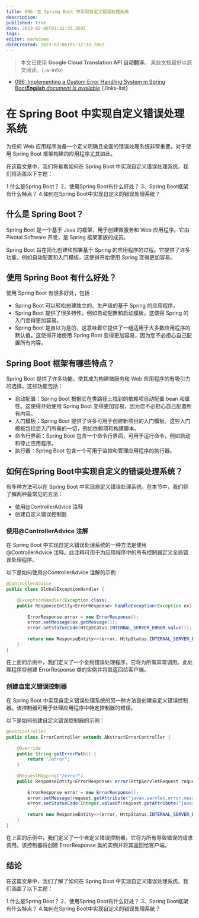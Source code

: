 ```yaml
---
title: 096：在 Spring Boot 中实现自定义错误处理系统
description: 
published: true
date: 2023-02-06T01:32:35.359Z
tags: 
editor: markdown
dateCreated: 2023-02-06T01:32:33.706Z
---
```


> 本文已使用 **Google Cloud Translation API 自动翻译**。
某些文档最好以原文阅读。{.is-info}



- [096: Implementing a Custom Error Handling System in Spring Boot***English** document is available*](/en/Knowledge-base/Spring-Boot/Learning/096-implementing-a-custom-error-handling-system-in-spring-boot)
{.links-list}


# 在 Spring Boot 中实现自定义错误处理系统

为任何 Web 应用程序准备一个定义明确且全面的错误处理系统非常重要。对于使用 Spring Boot 框架构建的应用程序尤其如此。

在这篇文章中，我们将看看如何在 Spring Boot 中实现自定义错误处理系统。我们将涵盖以下主题：

1.什么是Spring Boot？
2、使用Spring Boot有什么好处？
3、Spring Boot框架有什么特点？
4.如何在Spring Boot中实现自定义的错误处理系统？

## 什么是 Spring Boot？

Spring Boot 是一个基于 Java 的框架，用于创建微服务和 Web 应用程序。它由 Pivotal Software 开发，是 Spring 框架家族的成员。

Spring Boot 旨在简化创建和部署基于 Spring 的应用程序的过程。它提供了许多功能，例如自动配置和入门模板，这使得开始使用 Spring 变得更加容易。

## 使用 Spring Boot 有什么好处？

使用 Spring Boot 有很多好处，包括：

- Spring Boot 可以轻松创建独立的、生产级的基于 Spring 的应用程序。
- Spring Boot 提供了很多特性，例如自动配置和启动模板，这使得 Spring 的入门变得更加容易。
- Spring Boot 是自以为是的，这意味着它提供了一组适用于大多数应用程序的默认值。这使得开始使用 Spring Boot 变得更加容易，因为您不必担心自己配置所有内容。

## Spring Boot 框架有哪些特点？

Spring Boot 提供了许多功能，使其成为构建微服务和 Web 应用程序的有吸引力的选择。这些功能包括：

- 自动配置：Spring Boot 根据它在类路径上找到的依赖项自动配置 bean 和属性。这使得开始使用 Spring Boot 变得更加容易，因为您不必担心自己配置所有内容。
- 入门模板：Spring Boot 提供了许多可用于创建新项目的入门模板。这些入门模板包括您入门所需的一切，例如依赖项和构建脚本。
- 命令行界面：Spring Boot 包含一个命令行界面，可用于运行命令，例如启动和停止应用程序。
- 执行器：Spring Boot 包含一个可用于监控和管理应用程序的执行器。

## 如何在Spring Boot中实现自定义的错误处理系统？

有多种方法可以在 Spring Boot 中实现自定义错误处理系统。在本节中，我们将了解两种最常见的方法：

- 使用@ControllerAdvice 注释
- 创建自定义错误控制器

### 使用@ControllerAdvice 注解

在 Spring Boot 中实现自定义错误处理系统的一种方法是使用 @ControllerAdvice 注释。此注释可用于为应用程序中的所有控制器定义全局错误处理程序。

以下是如何使用@ControllerAdvice 注解的示例：

```java
@ControllerAdvice
public class GlobalExceptionHandler {
 
    @ExceptionHandler(Exception.class)
    public ResponseEntity<ErrorResponse> handleException(Exception ex) {
 
        ErrorResponse error = new ErrorResponse();
        error.setMessage(ex.getMessage());
        error.setStatusCode(HttpStatus.INTERNAL_SERVER_ERROR.value());
 
        return new ResponseEntity<>(error, HttpStatus.INTERNAL_SERVER_ERROR);
    }
}
```

在上面的示例中，我们定义了一个全局错误处理程序，它将为所有异常调用。此处理程序将创建 ErrorResponse 类的实例并将其返回给客户端。

### 创建自定义错误控制器

在 Spring Boot 中实现自定义错误处理系统的另一种方法是创建自定义错误控制器。该控制器可用于处理应用程序中特定控制器的错误。

以下是如何创建自定义错误控制器的示例：

```java
@RestController
public class ErrorController extends AbstractErrorController {
 
    @Override
    public String getErrorPath() {
        return "/error";
    }
 
    @RequestMapping("/error")
    public ResponseEntity<ErrorResponse> error(HttpServletRequest request) {
 
        ErrorResponse error = new ErrorResponse();
        error.setMessage(request.getAttribute("javax.servlet.error.message").toString());
        error.setStatusCode(Integer.valueOf(request.getAttribute("javax.servlet.error.status_code").toString()));
 
        return new ResponseEntity<>(error, HttpStatus.INTERNAL_SERVER_ERROR);
    }
}
```

在上面的示例中，我们定义了一个自定义错误控制器，它将为所有导致错误的请求调用。该控制器将创建 ErrorResponse 类的实例并将其返回给客户端。

## 结论

在这篇文章中，我们了解了如何在 Spring Boot 中实现自定义错误处理系统。我们涵盖了以下主题：

1.什么是Spring Boot？
2、使用Spring Boot有什么好处？
3、Spring Boot框架有什么特点？
4.如何在Spring Boot中实现自定义的错误处理系统？